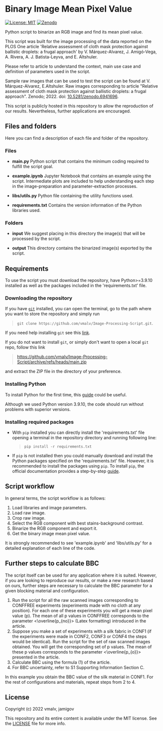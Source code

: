 # Binary Image Mean Pixel Value

[![License: MIT](https://img.shields.io/badge/License-MIT-brightgreen.svg)](https://opensource.org/licenses/MIT)
[![Zenodo](https://img.shields.io/badge/Raw%20images%20repo-10.5281%2Fzenodo.6941696-blue.svg)](https://doi.org/10.5281/zenodo.6941696)

Python script to binarize an RGB image and find its mean pixel value.

This script was built for the image processing of the data reported on the PLOS One article 'Relative assessment of cloth mask protection against ballistic droplets: a frugal approach' by V. Márquez-Alvarez, J. Amigó-Vega, A. Rivera, A. J. Batista-Leyva, and E. Altshuler.

Please refer to article to understand the context, main use case and definition of parameters used in the script.

Sample raw images that can be used to test the script can be found at V. Márquez-Alvarez, E.Altshuler. Raw images corresponding to article "Relative assessment of cloth mask protection against ballistic droplets: a frugal approach". Zenodo; 2022. doi: [10.5281/zenodo.6941696](https://doi.org/10.5281/zenodo.6941696).


This script is publicly hosted in this repository to allow the reproduction of our results. Nevertheless, further applications are encouraged. 


## Files and folders

Here you can find a description of each file and folder of the repository.

### Files

- **main.py**
Python script that contains the minimum coding required to fulfill the script goal.

- **example.ipynb**
Jupyter Notebook that contains an example using the script. Intermediate plots are included to help understanding each step in the image-preparation and parameter-extraction processes.

- **libs/utils.py**
Python file containing the utility functions used.

- **requirements.txt**
Contains the version information of the Python libraries used.

### Folders

- **input**
We suggest placing in this directory the image(s) that will be processed by the script.

- **output**
This directory contains the binarized image(s) exported by the script.


## Requirements

To use the script you must download the repository, have Python>=3.9.10 installed as well as the packages included in the 'requirements.txt' file.

### Downloading the repository

If you have [`git`](https://git-scm.com/ "Git official website") installed, you can open the terminal, go to the path where you want to store the repository and simply run 
> `git clone https://github.com/vmalv/Image-Processing-Script.git`.

If you need help installing `git` see this [link](https://github.com/git-guides/install-git "https://github.com/git-guides/install-git").

If you do not want to install `git`, or simply don't want to open a local `git` repo, follow this link 
> https://github.com/vmalv/Image-Processing-Script/archive/refs/heads/main.zip

and extract the ZIP file in the directory of your preference.

### Installing Python

To install Python for the first time, this [guide](https://realpython.com/installing-python/ "https://realpython.com/installing-python/") could be useful.

Although we used Python version 3.9.10, the code should run without problems with superior versions.

### Installing required packages

- With `pip` installed you can directly install the 'requirements.txt' file opening a terminal in the repository directory and running following line:
    > `pip install -r requirements.txt`

- If `pip` is not installed then you could manually download and install the Python packages specified on the 'requirements.txt' file.
However, it is recommended to install the packages using `pip`. To install `pip`, the official documentation provides a step-by-step [guide](https://pip.pypa.io/en/stable/installation/ "https://pip.pypa.io/en/stable/installation/").


## Script workflow

In general terms, the script workflow is as follows:

1. Load libraries and image parameters.
2. Load raw image.
3. Crop raw image.
4. Select the RGB component with best stains-background contrast.
5. Binarize the RGB component and export it.
6. Get the binary image mean pixel value.

It is strongly recommended to see 'example.ipynb' and 'libs/utils.py' for a detailed explanation of each line of the code.

## Further steps to calculate BBC

The script itself can be used for any application where it is suited. However, if you are looking to reproduce our results, or make a new research based on ours, further steps are necessary to calculate the BBC parameter for a given blocking material and configuration.

1. Run the script for all the raw scanned images corresponding to CONFFREE experiments (experiments made with no cloth at any position). For each one of these experiments you will get a mean pixel value (p). The mean of all p values in CONFFREE corresponds to the parameter <\overline{p_{no}}> (Latex formatting) introduced in the article. 
2. Suppose you make a set of experiments with a silk fabric in CONF1 (if the experiments were made in CONF2, CONF3 or CONF4 the steps would be identical). Run the script for the set of raw scanned images obtained. You will get the corresponding set of p values. The mean of these p values corresponds to the parameter <\overline{p_{o}}> presented in the article.
3. Calculate BBC using the formula (1) of the article.
4. For BBC uncertainty, refer to S1 Supporting Information Section C.

In this example you obtain the BBC value of the silk material in CONF1. For the rest of configurations and materials, repeat steps from 2 to 4.

## License

Copyright (c) 2022 vmalv, jamigov

This repository and its entire content is available under the MIT license. See the [LICENSE](/LICENSE) file for more info.

